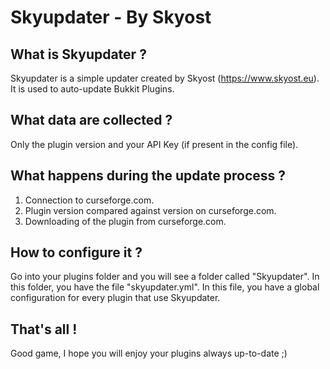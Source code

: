 Skyupdater - By Skyost
=======================

What is Skyupdater ?
--------------------
Skyupdater is a simple updater created by Skyost (https://www.skyost.eu). It is used to auto-update Bukkit Plugins.

What data are collected ?
-------------------------
Only the plugin version and your API Key (if present in the config file).

What happens during the update process ?
----------------------------------------
1. Connection to curseforge.com.
2. Plugin version compared against version on curseforge.com.
3. Downloading of the plugin from curseforge.com.

How to configure it ?
---------------------
Go into your plugins folder and you will see a folder called "Skyupdater".
In this folder, you have the file "skyupdater.yml".
In this file, you have a global configuration for every plugin that use Skyupdater.

That's all !
------------
Good game, I hope you will enjoy your plugins always up-to-date ;)